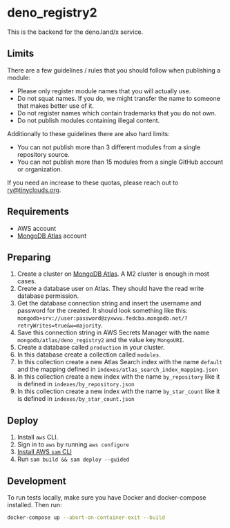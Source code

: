 # deno_registry2

This is the backend for the deno.land/x service.

## Limits

There are a few guidelines / rules that you should follow when publishing a module:

- Please only register module names that you will actually use.
- Do not squat names. If you do, we might transfer the name to someone that makes better use of it.
- Do not register names which contain trademarks that you do not own.
- Do not publish modules containing illegal content.

Additionally to these guidelines there are also hard limits:

- You can not publish more than 3 different modules from a single repository source.
- You can not publish more than 15 modules from a single GitHub account or organization.

If you need an increase to these quotas, please reach out to [ry@tinyclouds.org](mailto:ry@tinyclouds.org).

## Requirements

- AWS account
- [MongoDB Atlas](https://cloud.mongodb.com) account

## Preparing

1. Create a cluster on [MongoDB Atlas](https://cloud.mongodb.com). A M2 cluster is enough in most cases.
2. Create a database user on Atlas. They should have the read write database permission.
3. Get the database connection string and insert the username and password for the created. It should look something like this: `mongodb+srv://user:password@zyxwvu.fedcba.mongodb.net/?retryWrites=true&w=majority`.
4. Save this connection string in AWS Secrets Manager with the name `mongodb/atlas/deno_registry2` and the value key `MongoURI`.
5. Create a database called `production` in your cluster.
6. In this database create a collection called `modules`.
7. In this collection create a new Atlas Search index with the name `default` and the mapping defined in `indexes/atlas_search_index_mapping.json`
8. In this collection create a new index with the name `by_repository` like it is defined in `indexes/by_repository.json`
9. In this collection create a new index with the name `by_star_count` like it is defined in `indexes/by_star_count.json`

## Deploy

1. Install `aws` CLI.
2. Sign in to `aws` by running `aws configure`
3. [Install AWS `sam` CLI](https://docs.aws.amazon.com/serverless-application-model/latest/developerguide/serverless-sam-cli-install.html)
4. Run `sam build && sam deploy --guided`

## Development

To run tests locally, make sure you have Docker and docker-compose installed. Then run:

```sh
docker-compose up --abort-on-container-exit --build
```
